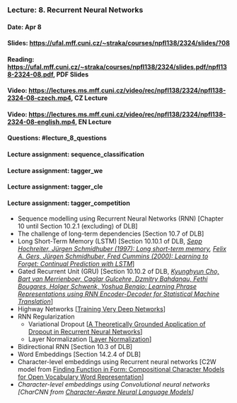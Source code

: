 ### Lecture: 8. Recurrent Neural Networks
#### Date: Apr 8
#### Slides: https://ufal.mff.cuni.cz/~straka/courses/npfl138/2324/slides/?08
#### Reading: https://ufal.mff.cuni.cz/~straka/courses/npfl138/2324/slides.pdf/npfl138-2324-08.pdf, PDF Slides
#### Video: https://lectures.ms.mff.cuni.cz/video/rec/npfl138/2324/npfl138-2324-08-czech.mp4, CZ Lecture
#### Video: https://lectures.ms.mff.cuni.cz/video/rec/npfl138/2324/npfl138-2324-08-english.mp4, EN Lecture
#### Questions: #lecture_8_questions
#### Lecture assignment: sequence_classification
#### Lecture assignment: tagger_we
#### Lecture assignment: tagger_cle
#### Lecture assignment: tagger_competition

- Sequence modelling using Recurrent Neural Networks (RNN) [Chapter 10 until Section 10.2.1 (excluding) of DLB]
- The challenge of long-term dependencies [Section 10.7 of DLB]
- Long Short-Term Memory (LSTM) [Section 10.10.1 of DLB, _[Sepp Hochreiter, Jürgen Schmidhuber (1997): Long short-term memory](http://www.bioinf.jku.at/publications/older/2604.pdf), [Felix A. Gers, Jürgen Schmidhuber, Fred Cummins (2000): Learning to Forget: Continual Prediction with LSTM](ftp://ftp.idsia.ch/pub/juergen/FgGates-NC.pdf)_]
- Gated Recurrent Unit (GRU) [Section 10.10.2 of DLB, _[Kyunghyun Cho, Bart van Merrienboer, Caglar Gulcehre, Dzmitry Bahdanau, Fethi Bougares, Holger Schwenk, Yoshua Bengio: Learning Phrase Representations using RNN Encoder-Decoder for Statistical Machine Translation](https://arxiv.org/abs/1406.1078)_]
- Highway Networks [[Training Very Deep Networks](https://arxiv.org/abs/1507.06228)]
- RNN Regularization
  - Variational Dropout [[A Theoretically Grounded Application of Dropout in Recurrent Neural Networks](https://arxiv.org/abs/1512.05287)]
  - Layer Normalization [[Layer Normalization](https://arxiv.org/abs/1607.06450)]
- Bidirectional RNN [Section 10.3 of DLB]
- Word Embeddings [Section 14.2.4 of DLB]
- Character-level embeddings using Recurrent neural networks [C2W model from [Finding Function in Form: Compositional Character Models for Open Vocabulary Word Representation](http://arxiv.org/abs/1508.02096)]
- _Character-level embeddings using Convolutional neural networks [CharCNN from [Character-Aware Neural Language Models](https://arxiv.org/abs/1508.06615)]_
